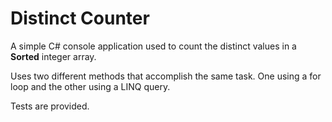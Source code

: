 # Distinct Counter

A simple C# console application used to count the distinct values in a <b>Sorted</b> integer array.

Uses two different methods that accomplish the same task. One using a for loop and the other using a LINQ query.

Tests are provided.
